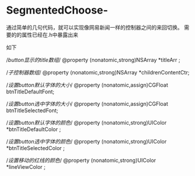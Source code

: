 # SegmentedChoose-
通过简单的几句代码，就可以实现像网易新闻一样的控制器之间的来回切换。
需要的的属性已经在.h中暴露出来


如下

 /*button显示的title数组*/
 @property (nonatomic,strong)NSArray *titleArr ;

 /*子控制器数组*/
 @property (nonatomic,strong)NSArray *childrenContentCtr;

 /*设置button默认字体的大小*/
 @property (nonatomic,assign)CGFloat  btnTitleDefaultFont;

 /*设置button选中字体的大小*/
 @property (nonatomic,assign)CGFloat  btnTitleSelectedFont;

 /*设置button默认字体的颜色*/
 @property (nonatomic,strong)UIColor *btnTitleDefaultColor ;

 /*设置button选中字体的颜色*/
 @property (nonatomic,strong)UIColor *btnTitleSelectedColor ;

 /*设置移动的红线的颜色*/
 @property (nonatomic,strong)UIColor *lineViewColor ;

